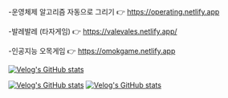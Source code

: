 -운영체제 알고리즘 자동으로 그리기      👉 https://operating.netlify.app

-발레발레 (타자게임)                   👉 https://valevales.netlify.app/

-인공지능 오목게임                     👉 https://omokgame.netlify.app


[![Velog's GitHub stats](https://velog-readme-stats.vercel.app/api/badge?name=jidole02)](https://velog.io/@jidole02)

[![Velog's GitHub stats](https://velog-readme-stats.vercel.app/api?name=jidole02)](https://velog.io/@jidole02)
[![Velog's GitHub stats](https://velog-readme-stats.vercel.app/api?name=jidole02&tag=동아리)](https://velog.io/@jidole02)

